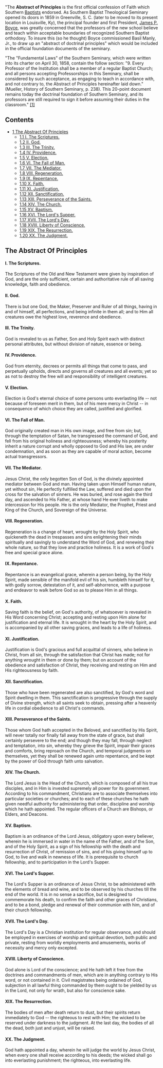"The **Abstract of Principles** is the first official confession of
Faith which Southern [Baptists](Baptist "Baptist") endorsed. As
Southern Baptist Theological Seminary opened its doors in 1859 in
Greenville, S. C. (later to be moved to its present location in
Louisville, Ky), the principal founder and first President,
[James P. Boyce](James_P._Boyce "James P. Boyce"), was greatly
concerned that the professors of the new school believe and teach
within acceptable boundaries of recognized Southern Baptist
orthodoxy. To insure this (so he thought) Boyce commissioned Basil
Manly, Jr., to draw up an "abstract of doctrinal principles" which
would be included in the official foundation documents of the
seminary.

"The "Fundamental Laws" of the Southern Seminary, which were
written into its charter on April 30, 1858, contain the follow
section: "9. Every Professor of the Institution shall be a member
of a regular Baptist Church; and all persons accepting
Professorships in this Seminary, shall be considered by such
acceptance, as engaging to teach in accordance with, and not
contrary to, the Abstract of Principles hereinafter laid down."
(Mueller, History of Southern Seminary, p. 238). This 20-point
document remains today the doctrinal foundation of Southern
Seminary, and its professors are still required to sign it before
assuming their duties in the classroom."
[[1]](http://www.founders.org/FJ01/abstract.html)

## Contents

-   [1 The Abstract Of Principles](#The_Abstract_Of_Principles)
    -   [1.1 I. The Scriptures.](#I._The_Scriptures.)
    -   [1.2 II. God.](#II._God.)
    -   [1.3 III. The Trinity.](#III._The_Trinity.)
    -   [1.4 IV. Providence.](#IV._Providence.)
    -   [1.5 V. Election.](#V._Election.)
    -   [1.6 VI. The Fall of Man.](#VI._The_Fall_of_Man.)
    -   [1.7 VII. The Mediator.](#VII._The_Mediator.)
    -   [1.8 VIII. Regeneration.](#VIII._Regeneration.)
    -   [1.9 IX. Repentance.](#IX._Repentance.)
    -   [1.10 X. Faith.](#X._Faith.)
    -   [1.11 XI. Justification.](#XI._Justification.)
    -   [1.12 XII. Sanctification.](#XII._Sanctification.)
    -   [1.13 XIII. Perseverance of the Saints.](#XIII._Perseverance_of_the_Saints.)
    -   [1.14 XIV. The Church.](#XIV._The_Church.)
    -   [1.15 XV. Baptism.](#XV._Baptism.)
    -   [1.16 XVI. The Lord's Supper.](#XVI._The_Lord.27s_Supper.)
    -   [1.17 XVII. The Lord's Day.](#XVII._The_Lord.27s_Day.)
    -   [1.18 XVIII. Liberty of Conscience.](#XVIII._Liberty_of_Conscience.)
    -   [1.19 XIX. The Resurrection.](#XIX._The_Resurrection.)
    -   [1.20 XX. The Judgment.](#XX._The_Judgment.)


## The Abstract Of Principles

#### I. The Scriptures.

The Scriptures of the Old and New Testament were given by
inspiration of God, and are the only sufficient, certain and
authoritative rule of all saving knowledge, faith and obedience.

#### II. God.

There is but one God, the Maker, Preserver and Ruler of all things,
having in and of himself, all perfections, and being infinite in
them all; and to Him all creatures owe the highest love, reverence
and obedience.

#### III. The Trinity.

God is revealed to us as Father, Son and Holy Spirit each with
distinct personal attributes, but without division of nature,
essence or being.

#### IV. Providence.

God from eternity, decrees or permits all things that come to pass,
and perpetually upholds, directs and governs all creatures and all
events; yet so as not to destroy the free will and responsibility
of intelligent creatures.

#### V. Election.

Election is God's eternal choice of some persons unto everlasting
life -- not because of foreseen merit in them, but of his mere
mercy in Christ -- in consequence of which choice they are called,
justified and glorified.

#### VI. The Fall of Man.

God originally created man in His own image, and free from sin;
but, through the temptation of Satan, he transgressed the command
of God, and fell from his original holiness and righteousness;
whereby his posterity inherit a nature corrupt and wholly opposed
to God and His law, are under condemnation, and as soon as they are
capable of moral action, become actual transgressors.

#### VII. The Mediator.

Jesus Christ, the only begotten Son of God, is the divinely
appointed mediator between God and man. Having taken upon Himself
human nature, yet without sin, He perfectly fulfilled the Law,
suffered and died upon the cross for the salvation of sinners. He
was buried, and rose again the third day, and ascended to His
Father, at whose hand He ever liveth to make intercession for His
people. He is the only Mediator, the Prophet, Priest and King of
the Church, and Sovereign of the Universe.

#### VIII. Regeneration.

Regeneration is a change of heart, wrought by the Holy Spirit, who
quickeneth the dead in trespasses and sins enlightening their minds
spiritually and savingly to understand the Word of God, and
renewing their whole nature, so that they love and practice
holiness. It is a work of God's free and special grace alone.

#### IX. Repentance.

Repentance is an evangelical grace, wherein a person being, by the
Holy Spirit, made sensible of the manifold evil of his sin,
humbleth himself for it, with godly sorrow, detestation of it, and
self-abhorrence, with a purpose and endeavor to walk before God so
as to please Him in all things.

#### X. Faith.

Saving faith is the belief, on God's authority, of whatsoever is
revealed in His Word concerning Christ; accepting and resting upon
Him alone for justification and eternal life. It is wrought in the
heart by the Holy Spirit, and is accompanied by all other saving
graces, and leads to a life of holiness.

#### XI. Justification.

Justification is God's gracious and full acquittal of sinners, who
believe in Christ, from all sin, through the satisfaction that
Christ has made; not for anything wrought in them or done by them;
but on account of the obedience and satisfaction of Christ, they
receiving and resting on Him and His righteousness by faith.

#### XII. Sanctification.

Those who have been regenerated are also sanctified, by God's word
and Spirit dwelling in them. This sanctification is progressive
through the supply of Divine strength, which all saints seek to
obtain, pressing after a heavenly life in cordial obedience to all
Christ's commands.

#### XIII. Perseverance of the Saints.

Those whom God hath accepted in the Beloved, and sanctified by His
Spirit, will never totally nor finally fall away from the state of
grace, but shall certainly persevere to the end; and though they
may fall, through neglect and temptation, into sin, whereby they
grieve the Spirit, impair their graces and comforts, bring reproach
on the Church, and temporal judgments on themselves, yet they shall
be renewed again unto repentance, and be kept by the power of God
through faith unto salvation.

#### XIV. The Church.

The Lord Jesus is the Head of the Church, which is composed of all
his true disciples, and in Him is invested supremely all power for
its government. According to his commandment, Christians are to
associate themselves into particular societies or churches; and to
each of these churches he hath given needful authority for
administering that order, discipline and worship which he hath
appointed. The regular officers of a Church are Bishops, or Elders,
and Deacons.

#### XV. Baptism.

Baptism is an ordinance of the Lord Jesus, obligatory upon every
believer, wherein he is immersed in water in the name of the
Father, and of the Son, and of the Holy Spirit, as a sign of his
fellowship with the death and resurrection of Christ, of remission
of sins, and of his giving himself up to God, to live and walk in
newness of life. It is prerequisite to church fellowship, and to
participation in the Lord's Supper.

#### XVI. The Lord's Supper.

The Lord's Supper is an ordinance of Jesus Christ, to be
administered with the elements of bread and wine, and to be
observed by his churches till the end of the world. It is in no
sense a sacrifice, but is designed to commemorate his death, to
confirm the faith and other graces of Christians, and to be a bond,
pledge and renewal of their communion with him, and of their church
fellowship.

#### XVII. The Lord's Day.

The Lord's Day is a Christian institution for regular observance,
and should be employed in exercises of worship and spiritual
devotion, both public and private, resting from worldly employments
and amusements, works of necessity and mercy only excepted.

#### XVIII. Liberty of Conscience.

God alone is Lord of the conscience; and He hath left it free from
the doctrines and commandments of men, which are in anything
contrary to His word, or not contained in it. Civil magistrates
being ordained of God, subjection in all lawful thing commanded by
them ought to be yielded by us in the Lord, not only for wrath, but
also for conscience sake.

#### XIX. The Resurrection.

The bodies of men after death return to dust, but their spirits
return immediately to God -- the righteous to rest with Him; the
wicked to be reserved under darkness to the judgment. At the last
day, the bodies of all the dead, both just and unjust, will be
raised.

#### XX. The Judgment.

God hath appointed a day, wherein he will judge the world by Jesus
Christ, when every one shall receive according to his deeds; the
wicked shall go into everlasting punishment; the righteous, into
everlasting life.



